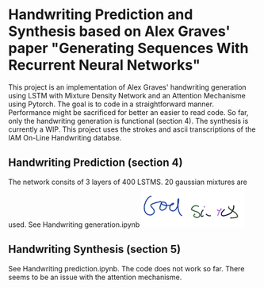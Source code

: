 # Handwriting Prediction and Synthesis based on Alex Graves' paper "Generating Sequences With Recurrent Neural Networks"

This project is an implementation of Alex Graves' handwriting generation using LSTM with Mixture Density Network and an Attention Mechanisme using Pytorch. The goal is to code in a straightforward manner. Performance might be sacrificed for better an easier to read code. 
So far, only the handwriting generation is functional (section 4). The synthesis is currently a WIP.
This project uses the strokes and ascii transcriptions of the IAM On-Line Handwriting databse.

## Handwriting Prediction (section 4)
The network consits of 3 layers of 400 LSTMS. 20 gaussian mixtures are used. See Handwriting generation.ipynb 
![alt text](./pictures/sample1.png)

## Handwriting Synthesis (section 5)
See Handwriting prediction.ipynb. The code does not work so far. There seems to be an issue with the attention mechanisme. 
